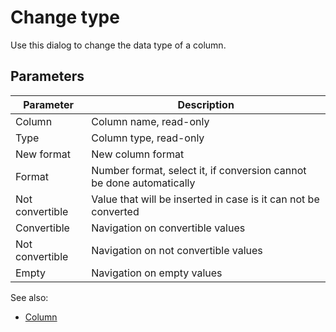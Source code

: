 <!-- TITLE: Change type -->
<!-- SUBTITLE: -->

# Change type

Use this dialog to change the data type of a column.

## Parameters

| Parameter       | Description                                                          |
|-----------------|----------------------------------------------------------------------|
| Column          | Column name, read-only                                               |
| Type            | Column type, read-only                                               |
| New format      | New column format                                                    |
| Format          | Number format, select it, if conversion cannot be done automatically |
| Not convertible | Value that will be inserted in case is it can not be converted       |
| Convertible     | Navigation on convertible values                                     |
| Not convertible | Navigation on not convertible values                                 |
| Empty           | Navigation on empty values                                           |


See also:
  * [Column](../overview/table.md#Column)
